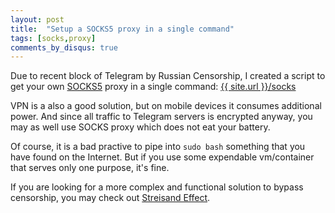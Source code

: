 ```yaml
---
layout: post
title:  "Setup a SOCKS5 proxy in a single command"
tags: [socks,proxy]
comments_by_disqus: true
---
```

Due to recent block of Telegram by Russian Censorship, I created a script to get your own [SOCKS5](https://en.wikipedia.org/wiki/SOCKS) proxy in a single command: [{{ site.url }}/socks](/socks)

VPN is a also a good solution, but on mobile devices it consumes additional power. And since all traffic to Telegram servers is encrypted anyway, you may as well use SOCKS proxy which does not eat your battery.

Of course, it is a bad practive to pipe into `sudo bash` something that you have found on the Internet. But if you use some expendable vm/container that serves only one purpose, it's fine.

If you are looking for a more complex and functional solution to bypass censorship, you may check out [Streisand Effect](https://github.com/StreisandEffect/streisand).
